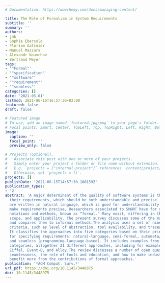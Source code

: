 ```yaml
---
# Documentation: https://wowchemy.com/docs/managing-content/

title: The Role of Formalism in System Requirements
subtitle: ''
summary: ''
authors:
- jmb
- Sophie Ebersold
- Florian Galinier
- Manuel Mazzara
- Alexandr Naumchev
- Bertrand Meyer
tags:
- '"Formal"'
- '"specification"'
- '"software"'
- '"requirement"'
- '"seamless"'
categories: []
date: '2021-05-01'
lastmod: 2021-06-15T16:57:30+02:00
featured: false
draft: false

# Featured image
# To use, add an image named `featured.jpg/png` to your page's folder.
# Focal points: Smart, Center, TopLeft, Top, TopRight, Left, Right, BottomLeft, Bottom, BottomRight.
image:
  caption: ''
  focal_point: ''
  preview_only: false

# Projects (optional).
#   Associate this post with one or more of your projects.
#   Simply enter your project's folder or file name without extension.
#   E.g. `projects = ["internal-project"]` references `content/project/deep-learning/index.md`.
#   Otherwise, set `projects = []`.
projects: []
publishDate: '2021-06-15T14:57:30.180159Z'
publication_types:
- '2'
abstract: 'A major determinant of the quality of software systems is the quality of
  their requirements, which should be both understandable and precise. Most requirements
  are written in natural language, which is good for understandability but lacks precision.To
  make requirements precise, Researchers associated to SM@RT have for years advocated the use of mathematics-based
  notations and methods, known as “formal.” Many exist, differing in their style,
  scope, and applicability. The present survey discusses some of the main formal approaches
  and compares them to informal methods.The analysis uses a set of nine complementary
  criteria, such as level of abstraction, tool availability, and traceability support.
  It classifies the approaches into five categories based on their principal style
  for specifying requirements: natural-language, semi-formal, automata/graphs, mathematical,
  and seamless (programming-language-based). It includes examples from all of these
  categories, altogether 21 different approaches, including for example SysML, Relax,
  Eiffel, Event-B, and Alloy.The review discusses a number of open questions, including
  seamlessness, the role of tools and education, and how to make industrial applications
  benefit more from the contributions of formal approaches.'
publication: '*ACM Comput. Surv.*'
url_pdf: https://doi.org/10.1145/3448975
doi: 10.1145/3448975
---
```

